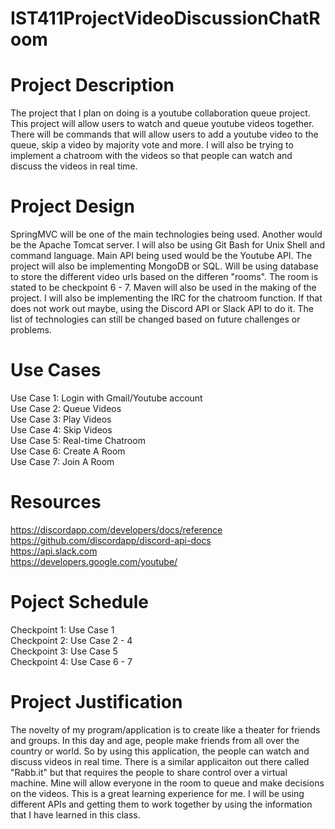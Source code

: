 # IST411ProjectVideoDiscussionChatRoom
# Project Description
The project that I plan on doing is a youtube collaboration queue project. This project will allow users to watch and queue youtube videos together. There will be commands that will allow users to add a youtube video to the queue, skip a video by majority vote and more. I will also be trying to implement a chatroom with the videos so that people can watch and discuss the videos in real time.

# Project Design
SpringMVC will be one of the main technologies being used. Another would be the Apache Tomcat server. I will also be using Git Bash for
Unix Shell and command language. Main API being used would be the Youtube API. The project will also be implementing MongoDB or SQL. Will be using database to store the different video urls based on the differen "rooms". The room is stated to be checkpoint 6 - 7. Maven will also be used in the making of the project. I will also be implementing the IRC for the chatroom function. If that does not work out maybe, using the Discord API or Slack API to do it. The list of technologies can still be changed based on future challenges or problems.

# Use Cases
Use Case 1: Login with Gmail/Youtube account <br />
Use Case 2: Queue Videos <br />
Use Case 3: Play Videos <br />
Use Case 4: Skip Videos <br />
Use Case 5: Real-time Chatroom <br />
Use Case 6: Create A Room <br />
Use Case 7: Join A Room <br />

# Resources
https://discordapp.com/developers/docs/reference <br />
https://github.com/discordapp/discord-api-docs <br />
https://api.slack.com <br />
https://developers.google.com/youtube/ <br />

# Poject Schedule
Checkpoint 1: Use Case 1 <br />
Checkpoint 2: Use Case 2 - 4 <br />
Checkpoint 3: Use Case 5 <br />
Checkpoint 4: Use Case 6 - 7 <br />

# Project Justification
The novelty of my program/application is to create like a theater for friends and groups. In this day and age, people make friends from all over the country or world. So by using this application, the people can watch and discuss videos in real time. There is a similar applicaiton out there called "Rabb.it" but that requires the people to share control over a virtual machine. Mine will allow everyone in the room to queue and make decisions on the videos. This is a great learning experience for me. I will be using different APIs and getting them to work together by using the information that I have learned in this class.
